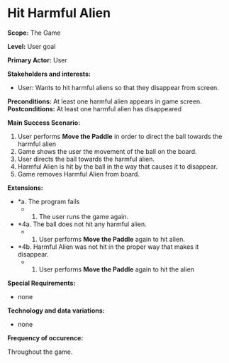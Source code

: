 # Hit Harmful Alien

**Scope:** The Game

**Level:** User goal

**Primary Actor:** User  

**Stakeholders and interests:**  

 -   User: Wants to hit harmful aliens so that they disappear from screen.

**Preconditions:** At least one harmful alien appears in game screen. 
**Postconditions:** At least one harmful alien has disappeared

**Main Success Scenario:**  

1. User performs __Move the Paddle__ in order to direct the ball towards the harmful alien
2. Game shows the user the movement of the ball on the board.
3. User directs the ball towards the harmful alien.
4. Harmful Alien is hit by the ball in the way that causes it to disappear.
5. Game removes Harmful Alien from board.

**Extensions:**  

-   *a. The program fails
    -   1.  The user runs the game again.
-   *4a. The ball does not hit any harmful alien. 
    -   1.  User performs __Move the Paddle__ again to hit alien.
-   *4b. Harmful Alien was not hit in the proper way that makes it disappear. 
    -   1.  User performs __Move the Paddle__ again to hit the alien

**Special Requirements:**
- none

**Technology and data variations:**
- none

**Frequency of occurence:** 

Throughout the game.
	
